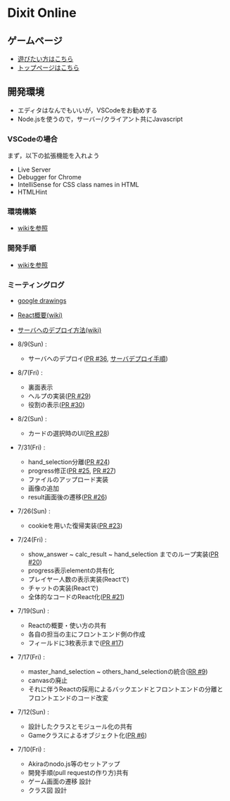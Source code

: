 # Dixit Online

## ゲームページ
- [遊びたい方はこちら](https://2d-rpg.github.io/dixitOnline)
- [トップページはこちら](https://2d-rpg.github.io)

## 開発環境
- エディタはなんでもいいが，VSCodeをお勧めする
- Node.jsを使うので，サーバー/クライアント共にJavascript

### VSCodeの場合

まず，以下の拡張機能を入れよう
- Live Server
- Debugger for Chrome
- IntelliSense for CSS class names in HTML
- HTMLHint

### 環境構築

- [wikiを参照](https://github.com/2d-rpg/dixitOnline/wiki)

### 開発手順

- [wikiを参照](https://github.com/2d-rpg/dixitOnline/wiki/%E9%96%8B%E7%99%BA%E6%89%8B%E9%A0%86)

### ミーティングログ

- [google drawings](https://docs.google.com/drawings/d/1RziwR98sGqgaBaB3Q2iUu9hP-BSzAivgzpFYMBZ3xn8/edit)
- [React概要(wiki)](https://github.com/2d-rpg/dixitOnline/wiki/React%E6%A6%82%E8%A6%81)
- [サーバへのデプロイ方法(wiki)](https://github.com/2d-rpg/dixitOnline/wiki/%E3%82%B5%E3%83%BC%E3%83%90%E3%81%B8%E3%81%AE%E3%83%87%E3%83%97%E3%83%AD%E3%82%A4%E6%96%B9%E6%B3%95)

- 8/9(Sun) :
    - サーバへのデプロイ([PR #36](https://github.com/2d-rpg/dixitOnline/pull/36), [サーバデプロイ手順](https://github.com/2d-rpg/dixitOnline/wiki/%E3%82%B5%E3%83%BC%E3%83%90%E3%81%B8%E3%81%AE%E3%83%87%E3%83%97%E3%83%AD%E3%82%A4%E6%96%B9%E6%B3%95))

- 8/7(Fri) :
    - 裏面表示
    - ヘルプの実装([PR #29](https://github.com/2d-rpg/dixitOnline/pull/29))
    - 役割の表示([PR #30](https://github.com/2d-rpg/dixitOnline/pull/30))

- 8/2(Sun) :
    - カードの選択時のUI([PR #28](https://github.com/2d-rpg/dixitOnline/pull/28))

- 7/31(Fri) :
    - hand_selection分離([PR #24](https://github.com/2d-rpg/dixitOnline/pull/24))
    - progress修正([PR #25](https://github.com/2d-rpg/dixitOnline/pull/25), [PR #27](https://github.com/2d-rpg/dixitOnline/pull/27))
    - ファイルのアップロード実装
    - 画像の追加
    - result画面後の遷移([PR #26](https://github.com/2d-rpg/dixitOnline/pull/26))

- 7/26(Sun) :
    - cookieを用いた復帰実装([PR #23](https://github.com/2d-rpg/dixitOnline/pull/23))

- 7/24(Fri) :
    - show_answer ~ calc_result ~ hand_selection までのループ実装([PR #20](https://github.com/2d-rpg/dixitOnline/pull/20))
    - progress表示elementの共有化
    - プレイヤー人数の表示実装(Reactで)
    - チャットの実装(Reactで)
    - 全体的なコードのReact化([PR #21](https://github.com/2d-rpg/dixitOnline/pull/21))

- 7/19(Sun) :
    - Reactの概要・使い方の共有
    - 各自の担当の主にフロントエンド側の作成
    - フィールドに3枚表示まで([PR #17](https://github.com/2d-rpg/dixitOnline/pull/17))

- 7/17(Fri) :
    - master_hand_selection ~ others_hand_selectionの統合([RR #9](https://github.com/2d-rpg/dixitOnline/pull/9))
    - canvasの廃止
    - それに伴うReactの採用によるバックエンドとフロントエンドの分離とフロントエンドのコード改変

- 7/12(Sun) :
    - 設計したクラスとモジュール化の共有
    - Gameクラスによるオブジェクト化([PR #6](https://github.com/2d-rpg/dixitOnline/pull/6))

- 7/10(Fri) :
    - Akiraのnodo.js等のセットアップ
    - 開発手順(pull requestの作り方)共有
    - ゲーム画面の遷移 設計
    - クラス図 設計
